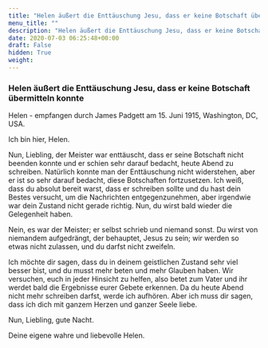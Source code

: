 ```yaml
---
title: "Helen äußert die Enttäuschung Jesu, dass er keine Botschaft übermitteln konnte"
menu_title: ""
description: "Helen äußert die Enttäuschung Jesu, dass er keine Botschaft übermitteln konnte"
date: 2020-07-03 06:25:48+00:00
draft: False
hidden: True
weight:
---
```

### Helen äußert die Enttäuschung Jesu, dass er keine Botschaft übermitteln konnte

Helen - empfangen durch James Padgett am 15. Juni 1915, Washington, DC, USA.

Ich bin hier, Helen.

Nun, Liebling, der Meister war enttäuscht, dass er seine Botschaft nicht beenden konnte und er schien sehr darauf bedacht, heute Abend zu schreiben. Natürlich konnte man der Enttäuschung nicht widerstehen, aber er ist so sehr darauf bedacht, diese Botschaften fortzusetzen. Ich weiß, dass du absolut bereit warst, dass er schreiben sollte und du hast dein Bestes versucht, um die Nachrichten entgegenzunehmen, aber irgendwie war dein Zustand nicht gerade richtig. Nun, du wirst bald wieder die Gelegenheit haben.

Nein, es war der Meister; er selbst schrieb und niemand sonst. Du wirst von niemandem aufgedrängt, der behauptet, Jesus zu sein; wir werden so etwas nicht zulassen, und du darfst nicht zweifeln.

Ich möchte dir sagen, dass du in deinem geistlichen Zustand sehr viel besser bist, und du musst mehr beten und mehr Glauben haben. Wir versuchen, euch in jeder Hinsicht zu helfen, also betet zum Vater und ihr werdet bald die Ergebnisse eurer Gebete erkennen.
Da du heute Abend nicht mehr schreiben darfst, werde ich aufhören. Aber ich muss dir sagen, dass ich dich mit ganzem Herzen und ganzer Seele liebe.

Nun, Liebling, gute Nacht.

Deine eigene wahre und liebevolle Helen.
